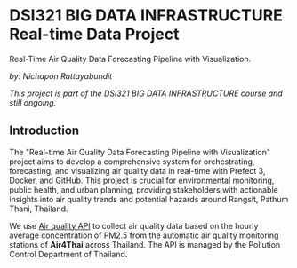 # DSI321 BIG DATA INFRASTRUCTURE Real-time Data Project
Real-Time Air Quality Data Forecasting Pipeline with Visualization.

*by: Nichapon Rattayabundit*

*This project is part of the DSI321 BIG DATA INFRASTRUCTURE course and still ongoing.*

## Introduction
The "Real-time Air Quality Data Forecasting Pipeline with Visualization" project aims to develop a comprehensive system for orchestrating, forecasting, and visualizing air quality data in real-time with Prefect 3, Docker, and GitHub. This project is crucial for environmental monitoring, public health, and urban planning, providing stakeholders with actionable insights into air quality trends and potential hazards around Rangsit, Pathum Thani, Thailand.

We use [Air quality API](https://envilink.go.th/dataset/air-quality-pm2point5/resource/156ca885-4f38-4c58-8745-397552105c1e) to collect air quality data based on the hourly average concentration of PM2.5 from the automatic air quality monitoring stations of **Air4Thai** across Thailand. The API is managed by the Pollution Control Department of Thailand.